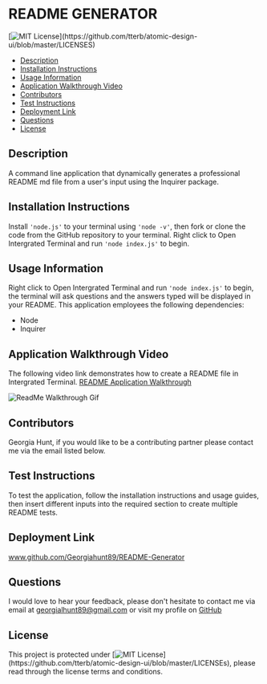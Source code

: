 # README GENERATOR

[![MIT License](https://img.shields.io/apm/l/atomic-design-ui.svg?)](https://github.com/tterb/atomic-design-ui/blob/master/LICENSES)

- [Description](#description)
- [Installation Instructions](#installation)
- [Usage Information](#usage)
- [Application Walkthrough Video](#application-walkthrough-video)
- [Contributors](#contributors)
- [Test Instructions](#testing)
- [Deployment Link](#deployment)
- [Questions](#questions)
- [License](#license)

## Description

A command line application that dynamically generates a professional README md file from a user's input using the Inquirer package.

## Installation Instructions

Install `'node.js'` to your terminal using `'node -v'`, then fork or clone the code from the GitHub repository to your terminal. Right click to Open Intergrated Terminal and run `'node index.js'` to begin.

## Usage Information

Right click to Open Intergrated Terminal and run `'node index.js'` to begin, the terminal will ask questions and the answers typed will be displayed in your README. This application employees the following dependencies:

- Node
- Inquirer

## Application Walkthrough Video

The following video link demonstrates how to create a README file in Intergrated Terminal. [README Application Walkthrough](https://drive.google.com/file/d/1wxj2ZYYpFsntI3HU_2N3Wkl2yDM-a8EB/view)

![ReadMe Walkthrough Gif](https)

## Contributors

Georgia Hunt, if you would like to be a contributing partner please contact me via the email listed below.

## Test Instructions

To test the application, follow the installation instructions and usage guides, then insert different inputs into the required section to create multiple README tests.

## Deployment Link

www.github.com/Georgiahunt89/README-Generator

## Questions

I would love to hear your feedback, please don't hesitate to contact me via email at [georgialhunt89@gmail.com](mailto;georgialhunt89@gmail.com) or visit my profile on [GitHub](https://github.com/georgiahunt89)

## License

This project is protected under [![MIT License](https://img.shields.io/apm/l/atomic-design-ui.svg?)](https://github.com/tterb/atomic-design-ui/blob/master/LICENSEs), please read through the license terms and conditions.
